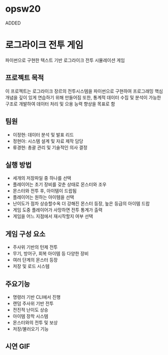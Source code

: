 # opsw20

ADDED
# 로그라이크 전투 게임
파이썬으로 구현한 텍스트 기반 로그라이크 전투 시뮬레이션 게임

## 프로젝트 목적
이 프로젝트는 로그라이크 장르의 전투시스템을 파이썬으로 구현하여 프로그래밍 핵심 개념을 깊이 있게 연습하기 위해 만들어짐 또한, 통계적 데이터 수집 및 분석이 가능한 구조로 개발하여 데이터 처리 및 으용 능력 향상을 목표로 함

## 팀원
- 이정현: 데이터 분석 및 발표 리드
- 정현아: 시스템 설계 및 자료 제작 담당
- 류경현: 총괄 관리 및 기술적인 의사 결정

## 실행 방법
- 세개의 저장파일 중 하나를 선택
- 플레이어는 초기 장비를 갖춘 상태로 몬스터와 조우
- 몬스터와 전투 후, 아이템이 드랍됨
- 플레이어는 원하는 아이템을 선택
- 난이도가 점차 상승할수옥 더 강해진 몬스터 등장, 높은 등급의 아이템 드랍
- 게임 도중 플레이어가 사망하면 전투 통계가 출력
- 게임을 어느 지점에서 재시작할지 여부 선택

## 게임 구성 요소
- 주사위 기반의 턴제 전투
- 무기, 방어구, 회복 아이템 등 다양한 장비
- 여러 단계의 몬스터 등장
- 저장 및 로드 시스템

## 주요기능 
- 명령러 기반 CLI에서 진행
- 랜덤 주사위 기반 전투
- 전진적 난이도 상승
- 아이템 장착 시스템
- 몬스터와의 전투 및 보상
- 저장/불러오기 기능

## 시연 GIF

